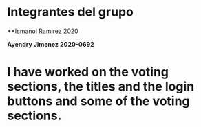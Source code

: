 # Integrantes del grupo
**Ismanol Ramirez 2020

**Ayendry Jimenez 2020-0692**
# I have worked on the voting sections, the titles and the login buttons and some of the voting sections.
  
